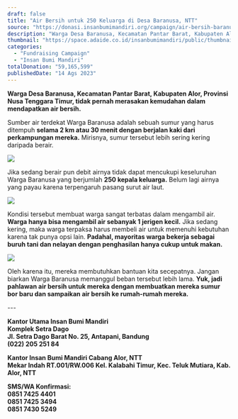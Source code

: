 ```yaml
---
draft: false
title: "Air Bersih untuk 250 Keluarga di Desa Baranusa, NTT"
source: "https://donasi.insanbumimandiri.org/campaign/air-bersih-baranusa"
description: "Warga Desa Baranusa, Kecamatan Pantar Barat, Kabupaten Alor, Provinsi Nusa Tenggara Timur, tidak pernah merasakan kemudahan dalam mendapatkan air bersih."
thumbnail: "https://space.adaide.co.id/insanbumimandiri/public/thumbnail/campaign/dKWehJhZon4v.png"
categories:
  - "Fundraising Campaign"
  - "Insan Bumi Mandiri"
totalDonation: "59,165,599"
publishedDate: "14 Ags 2023"
---
```


**Warga Desa Baranusa, Kecamatan Pantar Barat, Kabupaten Alor, Provinsi Nusa Tenggara Timur, tidak pernah merasakan kemudahan dalam mendapatkan air bersih.**

Sumber air terdekat Warga Baranusa adalah sebuah sumur yang harus ditempuh **selama 2 km atau 30 menit dengan berjalan kaki dari perkampungan mereka.** Mirisnya, sumur tersebut lebih sering kering daripada berair.

![](https://5p4c3.sgp1.cdn.digitaloceanspaces.com/insanbumimandiri/public/campaign/6YqSlxRdHUVD.jpeg)

Jika sedang berair pun debit airnya tidak dapat mencukupi keseluruhan Warga Baranusa yang berjumlah **250 kepala keluarga.** Belum lagi airnya yang payau karena terpengaruh pasang surut air laut.

![](https://5p4c3.sgp1.cdn.digitaloceanspaces.com/insanbumimandiri/public/campaign/ptpg9JhIYwNz.jpeg)

Kondisi tersebut membuat warga sangat terbatas dalam mengambil air. **Warga hanya bisa mengambil air sebanyak 1 jerigen kecil.** Jika sedang kering, maka warga terpaksa harus membeli air untuk memenuhi kebutuhan karena tak punya opsi lain. **Padahal, mayoritas warga bekerja sebagai buruh tani dan nelayan dengan penghasilan hanya cukup untuk makan.**

![](https://5p4c3.sgp1.cdn.digitaloceanspaces.com/insanbumimandiri/public/campaign/yaxTngg0puKa.jpeg)

Oleh karena itu, mereka membutuhkan bantuan kita secepatnya. Jangan biarkan Warga Baranusa memanggul beban tersebut lebih lama. **Yuk, jadi pahlawan air bersih untuk mereka dengan membuatkan mereka sumur bor baru dan sampaikan air bersih ke rumah-rumah mereka.**

\---

**Kantor Utama Insan Bumi Mandiri**  
**Komplek Setra Dago**  
**Jl. Setra Dago Barat No. 25, Antapani, Bandung**  
**(022) 205 251 84**

**Kantor Insan Bumi Mandiri Cabang Alor, NTT**  
**Mekar Indah RT.001/RW.006 Kel. Kalabahi Timur, Kec. Teluk Mutiara, Kab. Alor, NTT**

**SMS/WA Konfirmasi:**  
**0851 7425 4401**  
**0851 7425 3494**  
**0851 7430 5249**
